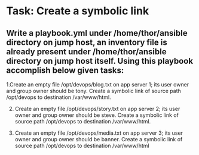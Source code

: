 # Task: Create a symbolic link

## Write a playbook.yml under /home/thor/ansible directory on jump host, an inventory file is already present under /home/thor/ansible directory on jump host itself. Using this playbook accomplish below given tasks:

1.Create an empty file /opt/devops/blog.txt on app server 1; its user owner and group owner should be tony.
  Create a symbolic link of source path /opt/devops to destination /var/www/html.

2. Create an empty file /opt/devops/story.txt on app server 2; its user owner and group owner should be steve.
   Create a symbolic link of source path /opt/devops to destination /var/www/html.

3. Create an empty file /opt/devops/media.txt on app server 3; its user owner and group owner should be banner.
   Create a symbolic link of source path /opt/devops to destination /var/www/html

